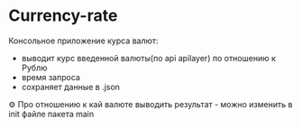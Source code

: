 # Currency-rate
Консольное приложение курса валют:  
- выводит курс введенной валюты(по api apilayer) по отношению к Рублю
- время запроса
- сохраняет данные в .json

⚙ Про отношению к кай валюте выводить результат - можно изменить в init файле пакета main
